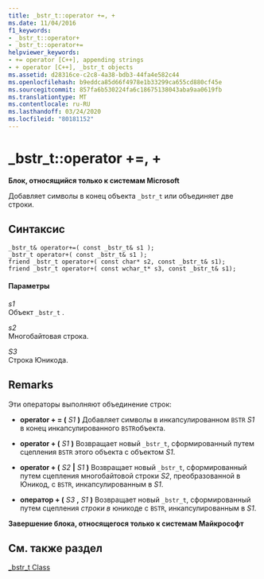 ```yaml
---
title: _bstr_t::operator +=, +
ms.date: 11/04/2016
f1_keywords:
- _bstr_t::operator+
- _bstr_t::operator+=
helpviewer_keywords:
- += operator [C++], appending strings
- + operator [C++], _bstr_t objects
ms.assetid: d28316ce-c2c8-4a38-bdb3-44fa4e582c44
ms.openlocfilehash: b9eddca85d66f4978e1b33299ca655cd880cf45e
ms.sourcegitcommit: 857fa6b530224fa6c18675138043aba9aa0619fb
ms.translationtype: MT
ms.contentlocale: ru-RU
ms.lasthandoff: 03/24/2020
ms.locfileid: "80181152"
---
```

# <a name="_bstr_toperator--"></a>_bstr_t::operator +=, +

**Блок, относящийся только к системам Microsoft**

Добавляет символы в конец объекта `_bstr_t` или объединяет две строки.

## <a name="syntax"></a>Синтаксис

```
_bstr_t& operator+=( const _bstr_t& s1 );
_bstr_t operator+( const _bstr_t& s1 );
friend _bstr_t operator+( const char* s2, const _bstr_t& s1);
friend _bstr_t operator+( const wchar_t* s3, const _bstr_t& s1);
```

#### <a name="parameters"></a>Параметры

*s1*<br/>
Объект `_bstr_t` .

*s2*<br/>
Многобайтовая строка.

*S3*<br/>
Строка Юникода.

## <a name="remarks"></a>Remarks

Эти операторы выполняют объединение строк:

- **operator + = (**  *S1*  **)** Добавляет символы в инкапсулированном `BSTR` *S1* в конец инкапсулированного `BSTR`объекта.

- **operator + (**  *S1*  **)** Возвращает новый `_bstr_t`, сформированный путем сцепления `BSTR` этого объекта с объектом *S1*.

- **operator + (**  *S2*  **&#124;**  *S1*  **)** Возвращает новый `_bstr_t`, сформированный путем сцепления многобайтовой строки *S2*, преобразованной в Юникод, с `BSTR`, инкапсулированным в *S1*.

- **оператор + (**  *S3* **,**  *S1*  **)** Возвращает новый `_bstr_t`, сформированный путем сцепления *строки в* юникоде с `BSTR`, инкапсулированным в *S1*.

**Завершение блока, относящегося только к системам Майкрософт**

## <a name="see-also"></a>См. также раздел

[_bstr_t Class](../cpp/bstr-t-class.md)
